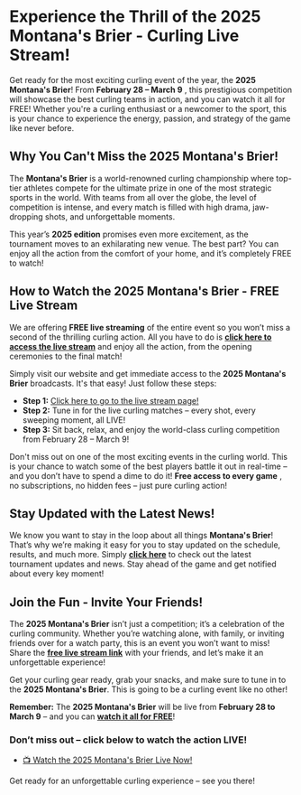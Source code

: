 # Experience the Thrill of the 2025 Montana's Brier - Curling Live Stream!

Get ready for the most exciting curling event of the year, the **2025 Montana's Brier**! From **February 28 – March 9** , this prestigious competition will showcase the best curling teams in action, and you can watch it all for FREE! Whether you're a curling enthusiast or a newcomer to the sport, this is your chance to experience the energy, passion, and strategy of the game like never before.

## Why You Can't Miss the 2025 Montana's Brier!

The **Montana's Brier** is a world-renowned curling championship where top-tier athletes compete for the ultimate prize in one of the most strategic sports in the world. With teams from all over the globe, the level of competition is intense, and every match is filled with high drama, jaw-dropping shots, and unforgettable moments.

This year’s **2025 edition** promises even more excitement, as the tournament moves to an exhilarating new venue. The best part? You can enjoy all the action from the comfort of your home, and it’s completely FREE to watch!

## How to Watch the 2025 Montana's Brier - FREE Live Stream

We are offering **FREE live streaming** of the entire event so you won’t miss a second of the thrilling curling action. All you have to do is [**click here to access the live stream**](https://tinyurl.com/livestreamfreeo?st=2025montanasbrier&si=gh) and enjoy all the action, from the opening ceremonies to the final match!

Simply visit our website and get immediate access to the **2025 Montana's Brier** broadcasts. It's that easy! Just follow these steps:

- **Step 1:** [Click here to go to the live stream page!](https://tinyurl.com/livestreamfreeo?st=2025montanasbrier&si=gh)
- **Step 2:** Tune in for the live curling matches – every shot, every sweeping moment, all LIVE!
- **Step 3:** Sit back, relax, and enjoy the world-class curling competition from February 28 – March 9!

Don't miss out on one of the most exciting events in the curling world. This is your chance to watch some of the best players battle it out in real-time – and you don’t have to spend a dime to do it! **Free access to every game** , no subscriptions, no hidden fees – just pure curling action!

## Stay Updated with the Latest News!

We know you want to stay in the loop about all things **Montana's Brier**! That’s why we’re making it easy for you to stay updated on the schedule, results, and much more. Simply [**click here**](https://tinyurl.com/livestreamfreeo?st=2025montanasbrier&si=gh) to check out the latest tournament updates and news. Stay ahead of the game and get notified about every key moment!

## Join the Fun - Invite Your Friends!

The **2025 Montana's Brier** isn’t just a competition; it’s a celebration of the curling community. Whether you’re watching alone, with family, or inviting friends over for a watch party, this is an event you won’t want to miss! Share the [**free live stream link**](https://tinyurl.com/livestreamfreeo?st=2025montanasbrier&si=gh) with your friends, and let’s make it an unforgettable experience!

Get your curling gear ready, grab your snacks, and make sure to tune in to the **2025 Montana's Brier**. This is going to be a curling event like no other!

**Remember:** The **2025 Montana's Brier** will be live from **February 28 to March 9** – and you can [**watch it all for FREE**](https://tinyurl.com/livestreamfreeo?st=2025montanasbrier&si=gh)!

### Don’t miss out – click below to watch the action LIVE!

- [📺 Watch the 2025 Montana's Brier Live Now!](https://tinyurl.com/livestreamfreeo?st=2025montanasbrier&si=gh)

Get ready for an unforgettable curling experience – see you there!
